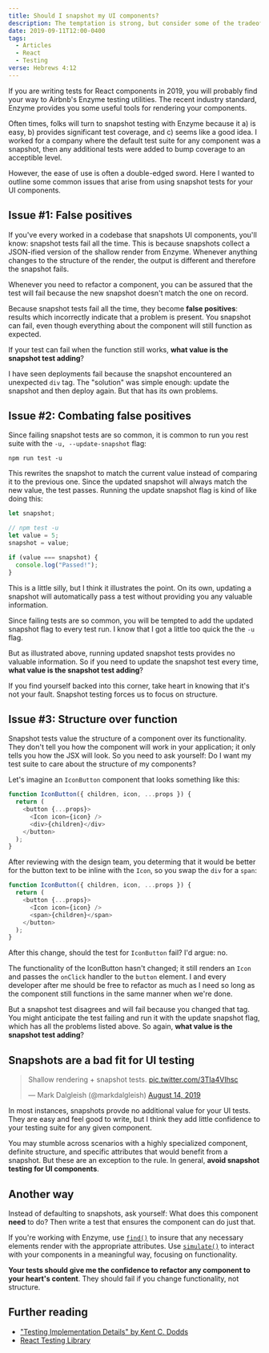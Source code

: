 ```yaml
---
title: Should I snapshot my UI components?
description: The temptation is strong, but consider some of the tradeoffs.
date: 2019-09-11T12:00-0400
tags:
  - Articles
  - React
  - Testing
verse: Hebrews 4:12
---
```


If you are writing tests for React components in 2019, you will probably find
your way to Airbnb's Enzyme testing utilities. The recent industry standard,
Enzyme provides you some useful tools for rendering your components.

Often times, folks will turn to snapshot testing with Enzyme because it a) is
easy, b) provides significant test coverage, and c) seems like a good idea. I
worked for a company where the default test suite for any component was a
snapshot, then any additional tests were added to bump coverage to an acceptible
level.

However, the ease of use is often a double-edged sword. Here I wanted to outline
some common issues that arise from using snapshot tests for your UI components.

## Issue #1: False positives

If you've every worked in a codebase that snapshots UI components, you'll know:
snapshot tests fail all the time. This is because snapshots collect a JSON-ified
version of the shallow render from Enzyme. Whenever anything changes to the
structure of the render, the output is different and therefore the snapshot
fails.

Whenever you need to refactor a component, you can be assured that the test will
fail because the new snapshot doesn't match the one on record.

Because snapshot tests fail all the time, they become **false positives**:
results which incorrectly indicate that a problem is present. You snapshot can
fail, even though everything about the component will still function as
expected.

If your test can fail when the function still works, **what value is the
snapshot test adding**?

I have seen deployments fail because the snapshot encountered an unexpected
`div` tag. The "solution" was simple enough: update the snapshot and then deploy
again. But that has its own problems.

## Issue #2: Combating false positives

Since failing snapshot tests are so common, it is common to run you rest suite
with the `-u, --update-snapshot` flag:

```
npm run test -u
```

This rewrites the snapshot to match the current value instead of comparing it to
the previous one. Since the updated snapshot will always match the new value,
the test passes. Running the update snapshot flag is kind of like doing this:

```js
let snapshot;

// npm test -u
let value = 5;
snapshot = value;

if (value === snapshot) {
  console.log("Passed!");
}
```

This is a little silly, but I think it illustrates the point. On its own,
updating a snapshot will automatically pass a test without providing you any
valuable information.

Since failing tests are so common, you will be tempted to add the updated
snapshot flag to every test run. I know that I got a little too quick the the
`-u` flag.

But as illustrated above, running updated snapshot tests provides no valuable
information. So if you need to update the snapshot test every time, **what value
is the snapshot test adding**?

If you find yourself backed into this corner, take heart in knowing that it's
not your fault. Snapshot testing forces us to focus on structure.

## Issue #3: Structure over function

Snapshot tests value the structure of a component over its functionality. They
don't tell you how the component will work in your application; it only tells
you how the JSX will look. So you need to ask yourself: Do I want my test suite
to care about the structure of my components?

Let's imagine an `IconButton` component that looks something like this:

```js
function IconButton({ children, icon, ...props }) {
  return (
    <button {...props}>
      <Icon icon={icon} />
      <div>{children}</div>
    </button>
  );
}
```

After reviewing with the design team, you determing that it would be better for
the button text to be inline with the `Icon`, so you swap the `div` for a
`span`:

<!-- ```js/4 -->

```js
function IconButton({ children, icon, ...props }) {
  return (
    <button {...props}>
      <Icon icon={icon} />
      <span>{children}</span>
    </button>
  );
}
```

After this change, should the test for `IconButton` fail? I'd argue: no.

The functionality of the IconButton hasn't changed; it still renders an `Icon`
and passes the `onClick` handler to the `button` element. I and every developer
after me should be free to refactor as much as I need so long as the component
still functions in the same manner when we're done.

But a snapshot test disagrees and will fail because you changed that tag. You
might anticipate the test failing and run it with the update snapshot flag,
which has all the problems listed above. So again, **what value is the snapshot
test adding**?

## Snapshots are a bad fit for UI testing

<blockquote class="twitter-tweet"><p lang="en" dir="ltr">Shallow rendering + snapshot tests. <a href="https://t.co/3TIa4VIhsc">pic.twitter.com/3TIa4VIhsc</a></p>&mdash; Mark Dalgleish (@markdalgleish) <a href="https://twitter.com/markdalgleish/status/1161616241531863045?ref_src=twsrc%5Etfw">August 14, 2019</a></blockquote> <script async src="https://platform.twitter.com/widgets.js" charset="utf-8"></script>

In most instances, snapshots provde no additional value for your UI tests. They
are easy and feel good to write, but I think they add little confidence to your
testing suite for any given component.

You may stumble across scenarios with a highly specialized component, definite
structure, and specific attributes that would benefit from a snapshot. But these
are an exception to the rule. In general, **avoid snapshot testing for UI
components**.

## Another way

Instead of defaulting to snapshots, ask yourself: What does this component
**need** to do? Then write a test that ensures the component can do just that.

If you're working with Enzyme, use
[`find()`](https://airbnb.io/enzyme/docs/api/ReactWrapper/find.html) to insure
that any necessary elements render with the appropriate attributes. Use
[`simulate()`](https://airbnb.io/enzyme/docs/api/ReactWrapper/simulate.html) to
interact with your components in a meaningful way, focusing on functionality.

**Your tests should give me the confidence to refactor any component to your
heart's content**. They should fail if you change functionality, not structure.

## Further reading

- ["Testing Implementation Details" by Kent C. Dodds](https://kentcdodds.com/blog/testing-implementation-details)
- [React Testing Library](https://testing-library.com/docs/react-testing-library/intro)
